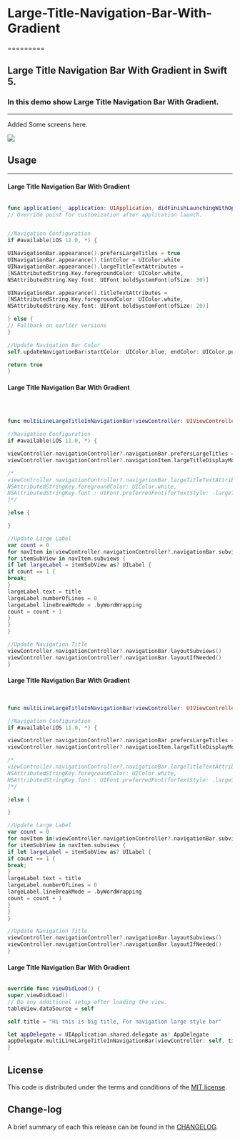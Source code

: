 # Large-Title-Navigation-Bar-With-Gradient

=========

## Large Title Navigation Bar With Gradient in Swift 5.

### In this demo show Large Title Navigation Bar With Gradient.

------------
Added Some screens here.

![](https://github.com/pawankv89/Large-Title-Navigation-Bar-With-Gradient/blob/master/images/screen_1.png)




## Usage
------------

#### Large Title Navigation Bar With Gradient 

```swift

func application(_ application: UIApplication, didFinishLaunchingWithOptions launchOptions: [UIApplication.LaunchOptionsKey: Any]?) -> Bool {
// Override point for customization after application launch.


//Navigation Configuration
if #available(iOS 11.0, *) {

UINavigationBar.appearance().prefersLargeTitles = true
UINavigationBar.appearance().tintColor = UIColor.white
UINavigationBar.appearance().largeTitleTextAttributes =
[NSAttributedString.Key.foregroundColor: UIColor.white,
NSAttributedString.Key.font: UIFont.boldSystemFont(ofSize: 30)]

UINavigationBar.appearance().titleTextAttributes =
[NSAttributedString.Key.foregroundColor: UIColor.white,
NSAttributedString.Key.font: UIFont.boldSystemFont(ofSize: 20)]

} else {
// Fallback on earlier versions
}

//Update Navigation Bar Color
self.updateNavigationBar(startColor: UIColor.blue, endColor: UIColor.purple, size: CGSize(width: UIScreen.main.bounds.size.width, height: 1))

return true
}


```

#### Large Title Navigation Bar With Gradient 

```swift



func multiLineLargeTitleInNavigationBar(viewController: UIViewController, title: String) -> Void {

//Navigation Configuration
if #available(iOS 11.0, *) {

viewController.navigationController?.navigationBar.prefersLargeTitles = true
viewController.navigationController?.navigationItem.largeTitleDisplayMode = .automatic

/*
viewController.navigationController?.navigationBar.largeTitleTextAttributes = [
NSAttributedStringKey.foregroundColor: UIColor.white,
NSAttributedStringKey.font : UIFont.preferredFont(forTextStyle: .largeTitle)
]*/

}else {

}

//Update Large Label
var count = 0
for navItem in(viewController.navigationController?.navigationBar.subviews)! {
for itemSubView in navItem.subviews {
if let largeLabel = itemSubView as? UILabel {
if count == 1 {
break;
}
largeLabel.text = title
largeLabel.numberOfLines = 0
largeLabel.lineBreakMode = .byWordWrapping
count = count + 1
}
}
}

//Update Navigation Title
viewController.navigationController?.navigationBar.layoutSubviews()
viewController.navigationController?.navigationBar.layoutIfNeeded()
}

```

#### Large Title Navigation Bar With Gradient 

```swift


func multiLineLargeTitleInNavigationBar(viewController: UIViewController, title: String) -> Void {

//Navigation Configuration
if #available(iOS 11.0, *) {

viewController.navigationController?.navigationBar.prefersLargeTitles = true
viewController.navigationController?.navigationItem.largeTitleDisplayMode = .automatic

/*
viewController.navigationController?.navigationBar.largeTitleTextAttributes = [
NSAttributedStringKey.foregroundColor: UIColor.white,
NSAttributedStringKey.font : UIFont.preferredFont(forTextStyle: .largeTitle)
]*/

}else {

}

//Update Large Label
var count = 0
for navItem in(viewController.navigationController?.navigationBar.subviews)! {
for itemSubView in navItem.subviews {
if let largeLabel = itemSubView as? UILabel {
if count == 1 {
break;
}
largeLabel.text = title
largeLabel.numberOfLines = 0
largeLabel.lineBreakMode = .byWordWrapping
count = count + 1
}
}
}

//Update Navigation Title
viewController.navigationController?.navigationBar.layoutSubviews()
viewController.navigationController?.navigationBar.layoutIfNeeded()
}


```

#### Large Title Navigation Bar With Gradient 

```swift

override func viewDidLoad() {
super.viewDidLoad()
// Do any additional setup after loading the view.
tableView.dataSource = self

self.title = "Hi this is big title, For navigation large style bar"

let appDelegate = UIApplication.shared.delegate as! AppDelegate
appDelegate.multiLineLargeTitleInNavigationBar(viewController: self, title: self.title!)
}

```

## License

This code is distributed under the terms and conditions of the [MIT license](LICENSE).

## Change-log

A brief summary of each this release can be found in the [CHANGELOG](CHANGELOG.mdown). 
